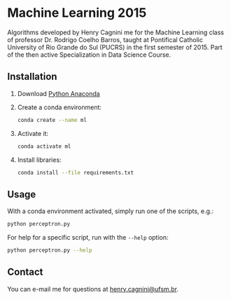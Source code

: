# Machine Learning 2015

Algorithms developed by Henry Cagnini me for the Machine Learning class of professor Dr. Rodrigo Coelho Barros,
taught at Pontifical Catholic University of Rio Grande do Sul (PUCRS) in the first semester of 2015. Part of the then 
active Specialization in Data Science Course.

## Installation

1. Download [Python Anaconda](https://www.anaconda.com/download)
2. Create a conda environment:

   ```bash
   conda create --name ml 
   ```
   
3. Activate it:

   ```bash
   conda activate ml
   ```

4. Install libraries:
   
   ```bash
   conda install --file requirements.txt
   ```

## Usage

With a conda environment activated, simply run one of the scripts, e.g.:

```bash
python perceptron.py
```

For help for a specific script, run with the `--help` option:

```bash
python perceptron.py --help
```

## Contact

You can e-mail me for questions at [henry.cagnini@ufsm.br](henry.cagnini@ufsm.br).

